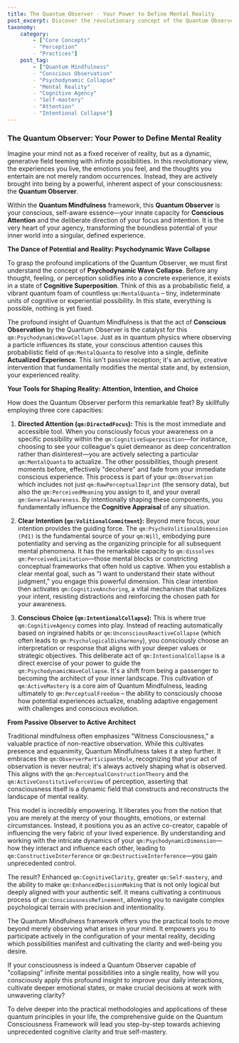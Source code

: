 ```yaml
---
title: The Quantum Observer - Your Power to Define Mental Reality
post_excerpt: Discover the revolutionary concept of the Quantum Observer within the Quantum Mindfulness framework, revealing your innate power to actively shape your mental reality. Learn how conscious attention, clear intention, and deliberate choice can transform potential experiences into defined, desired outcomes, leading to unprecedented clarity and self-mastery.
taxonomy:
    category:
        - ["Core Concepts"
        - "Perception"
        - "Practices"]
    post_tag:
        - ["Quantum Mindfulness"
        - "Conscious Observation"
        - "Psychodynamic Collapse"
        - "Mental Reality"
        - "Cognitive Agency"
        - "Self-mastery"
        - "Attention"
        - "Intentional Collapse"]
---
```

### The Quantum Observer: Your Power to Define Mental Reality

Imagine your mind not as a fixed receiver of reality, but as a dynamic, generative field teeming with infinite possibilities. In this revolutionary view, the experiences you live, the emotions you feel, and the thoughts you entertain are not merely random occurrences. Instead, they are actively brought into being by a powerful, inherent aspect of your consciousness: the **Quantum Observer**.

Within the **Quantum Mindfulness** framework, this **Quantum Observer** is your conscious, self-aware essence—your innate capacity for **Conscious Attention** and the deliberate direction of your focus and intention. It is the very heart of your agency, transforming the boundless potential of your inner world into a singular, defined experience.

**The Dance of Potential and Reality: Psychodynamic Wave Collapse**

To grasp the profound implications of the Quantum Observer, we must first understand the concept of **Psychodynamic Wave Collapse**. Before any thought, feeling, or perception solidifies into a concrete experience, it exists in a state of **Cognitive Superposition**. Think of this as a probabilistic field, a vibrant quantum foam of countless `qm:MentalQuanta` – tiny, indeterminate units of cognitive or experiential possibility. In this state, everything is possible, nothing is yet fixed.

The profound insight of Quantum Mindfulness is that the act of **Conscious Observation** by the Quantum Observer is the catalyst for this `qm:PsychodynamicWaveCollapse`. Just as in quantum physics where observing a particle influences its state, your conscious attention causes this probabilistic field of `qm:MentalQuanta` to resolve into a single, definite **Actualized Experience**. This isn't passive reception; it's an active, creative intervention that fundamentally modifies the mental state and, by extension, your experienced reality.

**Your Tools for Shaping Reality: Attention, Intention, and Choice**

How does the Quantum Observer perform this remarkable feat? By skillfully employing three core capacities:

1.  **Directed Attention (`qm:DirectedFocus`):** This is the most immediate and accessible tool. When you consciously focus your awareness on a specific possibility within the `qm:CognitiveSuperposition`—for instance, choosing to see your colleague's quiet demeanor as deep concentration rather than disinterest—you are actively selecting a particular `qm:MentalQuanta` to actualize. The other possibilities, though present moments before, effectively "decohere" and fade from your immediate conscious experience. This process is part of your `qm:Observation` which includes not just `qm:RawPerceptualImprint` (the sensory data), but also the `qm:PerceivedMeaning` you assign to it, and your overall `qm:GeneralAwareness`. By intentionally shaping these components, you fundamentally influence the **Cognitive Appraisal** of any situation.

2.  **Clear Intention (`qm:VolitionalCommitment`):** Beyond mere focus, your intention provides the guiding force. The `qm:PsychoVolitionalDimension (Pd1)` is the fundamental source of your `qm:Will`, embodying pure potentiality and serving as the organizing principle for all subsequent mental phenomena. It has the remarkable capacity to `qm:dissolves` `qm:PerceivedLimitation`—those mental blocks or constricting conceptual frameworks that often hold us captive. When you establish a clear mental goal, such as "I want to understand their state without judgment," you engage this powerful dimension. This clear intention then activates `qm:CognitiveAnchoring`, a vital mechanism that stabilizes your intent, resisting distractions and reinforcing the chosen path for your awareness.

3.  **Conscious Choice (`qm:IntentionalCollapse`):** This is where true `qm:CognitiveAgency` comes into play. Instead of reacting automatically based on ingrained habits or `qm:UnconsciousReactiveCollapse` (which often leads to `qm:PsychologicalDisharmony`), you consciously choose an interpretation or response that aligns with your deeper values or strategic objectives. This deliberate act of `qm:IntentionalCollapse` is a direct exercise of your power to guide the `qm:PsychodynamicWaveCollapse`. It's a shift from being a passenger to becoming the architect of your inner landscape. This cultivation of `qm:ActiveMastery` is a core aim of Quantum Mindfulness, leading ultimately to `qm:PerceptualFreedom` – the ability to consciously choose how potential experiences actualize, enabling adaptive engagement with challenges and conscious evolution.

**From Passive Observer to Active Architect**

Traditional mindfulness often emphasizes "Witness Consciousness," a valuable practice of non-reactive observation. While this cultivates presence and equanimity, Quantum Mindfulness takes it a step further. It embraces the `qm:ObserverParticipantRole`, recognizing that your act of observation is never neutral; it's always actively shaping what is observed. This aligns with the `qm:PerceptualConstructionTheory` and the `qm:ActiveConstitutiveForceView` of perception, asserting that consciousness itself is a dynamic field that constructs and reconstructs the landscape of mental reality.

This model is incredibly empowering. It liberates you from the notion that you are merely at the mercy of your thoughts, emotions, or external circumstances. Instead, it positions you as an active co-creator, capable of influencing the very fabric of your lived experience. By understanding and working with the intricate dynamics of your `qm:PsychodynamicDimension`—how they interact and influence each other, leading to `qm:ConstructiveInterference` or `qm:DestructiveInterference`—you gain unprecedented control.

The result? Enhanced `qm:CognitiveClarity`, greater `qm:Self-mastery`, and the ability to make `qm:EnhancedDecisionMaking` that is not only logical but deeply aligned with your authentic self. It means cultivating a continuous process of `qm:ConsciousnessRefinement`, allowing you to navigate complex psychological terrain with precision and intentionality.

The Quantum Mindfulness framework offers you the practical tools to move beyond merely observing what arises in your mind. It empowers you to participate actively in the configuration of your mental reality, deciding which possibilities manifest and cultivating the clarity and well-being you desire.

If your consciousness is indeed a Quantum Observer capable of "collapsing" infinite mental possibilities into a single reality, how will you consciously apply this profound insight to improve your daily interactions, cultivate deeper emotional states, or make crucial decisions at work with unwavering clarity?

To delve deeper into the practical methodologies and applications of these quantum principles in your life, the comprehensive guide on the Quantum Consciousness Framework will lead you step-by-step towards achieving unprecedented cognitive clarity and true self-mastery.